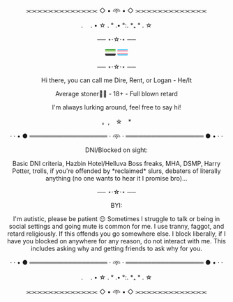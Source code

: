 <p align="center">⫘⫘⫘⫘⫘⫘⫘⫘⫘⫘⫘⫘⫘ ◇ ▪︎ 𖥸 ▪︎ ◇ ⫘⫘⫘⫘⫘⫘⫘⫘⫘⫘⫘⫘⫘</p> <p align="center">.　 . • ☆ . ° .• °:. *₊ ° . ☆</p>
<p align="center">── ⋆⋅☆⋅⋆ ──</p>
<p align="center"><img src="https://github.com/H077y/pride-flag-emojis/blob/main/emojis/aroace/flag_aromantic.png?raw=true" alt="Sample Image" width="24" height="15">  <img src="https://github.com/H077y/pride-flag-emojis/blob/main/emojis/pride/flag_transgender.png?raw=true" alt="Sample Image" width="24" height="15">
<p align="center">── ⋆⋅☆⋅⋆ ──</p>
<p align="center">Hi there, you can call me Dire, Rent, or Logan - He/It</p>
<p align="center">Average stoner🍃💯 - 18+ - Full blown retard</p>
<p align="center">I'm always lurking around, feel free to say hi!</p>
<p align="center">。,　☆　*</p>
<p align="center">· · • ● ══════════════════ · 𖥸 · ══════════════════ ● • · ·</p>
<p align="center">DNI/Blocked on sight:</p>
<p align="center">Basic DNI criteria, Hazbin Hotel/Helluva Boss freaks, MHA, DSMP, Harry Potter, trolls, if you're offended by *reclaimed* slurs, debaters of literally anything (no one wants to hear it I promise bro)...</p>
<p align="center">── ⋆⋅☆⋅⋆ ──</p>
<p align="center">BYI:</p>
<p align="center">I'm autistic, please be patient 😔 Sometimes I struggle to talk or being in social settings and going mute is common for me. I use tranny, faggot, and retard religiously. If this offends you go somewhere else. I block liberally, if I have you blocked on anywhere for any reason, do not interact with me. This includes asking why and getting friends to ask why for you.</p>
<p align="center">· · • ● ══════════════════ · 𖥸 · ══════════════════ ● • · ·</p>
<p align="center">.　 . • ☆ . ° .• °:. *₊ ° . ☆</p>
<p align="center">⫘⫘⫘⫘⫘⫘⫘⫘⫘⫘⫘⫘⫘ ◇ ▪︎ 𖥸 ▪︎ ◇ ⫘⫘⫘⫘⫘⫘⫘⫘⫘⫘⫘⫘⫘</p>

<!--
**rentinq/rentinq** is a ✨ _special_ ✨ repository because its `README.md` (this file) appears on your GitHub profile.
